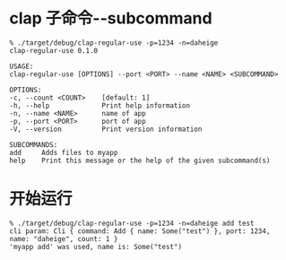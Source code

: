 # clap 子命令--subcommand
    % ./target/debug/clap-regular-use -p=1234 -n=daheige
    clap-regular-use 0.1.0
    
    USAGE:
    clap-regular-use [OPTIONS] --port <PORT> --name <NAME> <SUBCOMMAND>
    
    OPTIONS:
    -c, --count <COUNT>    [default: 1]
    -h, --help             Print help information
    -n, --name <NAME>      name of app
    -p, --port <PORT>      port of app
    -V, --version          Print version information
    
    SUBCOMMANDS:
    add     Adds files to myapp
    help    Print this message or the help of the given subcommand(s)

# 开始运行
    % ./target/debug/clap-regular-use -p=1234 -n=daheige add test
    cli param: Cli { command: Add { name: Some("test") }, port: 1234, name: "daheige", count: 1 }
    'myapp add' was used, name is: Some("test")
